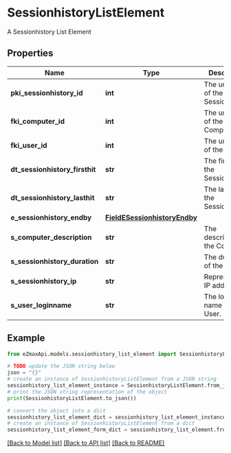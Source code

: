 # SessionhistoryListElement

A Sessionhistory List Element

## Properties

Name | Type | Description | Notes
------------ | ------------- | ------------- | -------------
**pki_sessionhistory_id** | **int** | The unique ID of the Sessionhistory | 
**fki_computer_id** | **int** | The unique ID of the Computer | [optional] 
**fki_user_id** | **int** | The unique ID of the User | [optional] 
**dt_sessionhistory_firsthit** | **str** | The first hit of the Sessionhistory | 
**dt_sessionhistory_lasthit** | **str** | The last hit of the Sessionhistory | 
**e_sessionhistory_endby** | [**FieldESessionhistoryEndby**](FieldESessionhistoryEndby.md) |  | 
**s_computer_description** | **str** | The description of the Computer | [optional] 
**s_sessionhistory_duration** | **str** | The duration of the session | 
**s_sessionhistory_ip** | **str** | Represent an IP address. | 
**s_user_loginname** | **str** | The login name of the User. | [optional] 

## Example

```python
from eZmaxApi.models.sessionhistory_list_element import SessionhistoryListElement

# TODO update the JSON string below
json = "{}"
# create an instance of SessionhistoryListElement from a JSON string
sessionhistory_list_element_instance = SessionhistoryListElement.from_json(json)
# print the JSON string representation of the object
print(SessionhistoryListElement.to_json())

# convert the object into a dict
sessionhistory_list_element_dict = sessionhistory_list_element_instance.to_dict()
# create an instance of SessionhistoryListElement from a dict
sessionhistory_list_element_form_dict = sessionhistory_list_element.from_dict(sessionhistory_list_element_dict)
```
[[Back to Model list]](../README.md#documentation-for-models) [[Back to API list]](../README.md#documentation-for-api-endpoints) [[Back to README]](../README.md)


